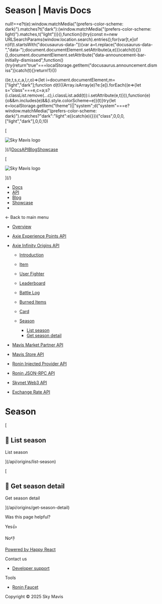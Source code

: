 # Season | Mavis Docs

null!==e?t(e):window.matchMedia("(prefers-color-scheme: dark)").matches?t("dark"):(window.matchMedia("(prefers-color-scheme: light)").matches,t("light"))}(),function(){try{const n=new URLSearchParams(window.location.search).entries();for(var\[t,e\]of n)if(t.startsWith("docusaurus-data-")){var a=t.replace("docusaurus-data-","data-");document.documentElement.setAttribute(a,e)}}catch(t){}}(),document.documentElement.setAttribute("data-announcement-bar-initially-dismissed",function(){try{return"true"===localStorage.getItem("docusaurus.announcement.dismiss")}catch(t){}return!1}())

((e,t,s,c,a,l,r,o)=>{let i=document.documentElement,m=\["light","dark"\];function d(t){(Array.isArray(e)?e:\[e\]).forEach((e=>{let s="class"===e,c=a;s?(i.classList.remove(...c),i.classList.add(t)):i.setAttribute(e,t)})),function(e){o&&m.includes(e)&&(i.style.colorScheme=e)}(t)}try{let e=localStorage.getItem("theme")||"system";d("system"===e?window.matchMedia("(prefers-color-scheme: dark)").matches?"dark":"light":e)}catch(e){}})("class",0,0,0,\["light","dark"\],0,0,!0)

[

![Sky Mavis logo](/img/logo-dark.png)

](/)[Docs](/)[API](/api)[Blog](/blog)[Showcase](/showcase)

[

![Sky Mavis logo](/img/logo-dark.png)

](/)

-   [Docs](/)
-   [API](/api)
-   [Blog](/blog)
-   [Showcase](/showcase)
-   

← Back to main menu

-   [Overview](/api)
    
-   [Axie Experience Points API](/api/axp/axp-endpoints)
    
-   [Axie Infinity Origins API](/api/origins/origins-endpoints)
    
    -   [Introduction](/api/origins/origins-endpoints)
    -   [Item](/api/origins/item)
        
    -   [User Fighter](/api/origins/user-fighter)
        
    -   [Leaderboard](/api/origins/leaderboard)
        
    -   [Battle Log](/api/origins/battle-log)
        
    -   [Burned Items](/api/origins/burned-items)
        
    -   [Card](/api/origins/card)
        
    -   [Season](/api/origins/season)
        
        -   [List season](/api/origins/list-season)
        -   [Get season detail](/api/origins/get-season-detail)
-   [Mavis Market Partner API](/api/mavis-market/mavis-market-partner-api)
    
-   [Mavis Store API](/api/mavis-store)
-   [Ronin Injected Provider API](/api/wallet/injected-provider)
-   [Ronin JSON-RPC API](/api/rpc/ronin-json-rpc)
    
-   [Skynet Web3 API](/api/web3/skynet-web-3-api)
    
-   [Exchange Rate API](/api/exchange-rate/skymavis-exchangerate-api)
    

# Season

[

## 📄️ List season

List season

](/api/origins/list-season)

[

## 📄️ Get season detail

Get season detail

](/api/origins/get-season-detail)

Was this page helpful?

Yes👍

No👎

[Powered by Happy React](https://happyreact.com/?utm_source=https://docs.skymavis.com&utm_medium=widget&utm_campaign=footer)

Contact us

-   [Developer support](mailto:developersupport@skymavis.com)

Tools

-   [Ronin Faucet](https://faucet.roninchain.com/)

Copyright © 2025 Sky Mavis
